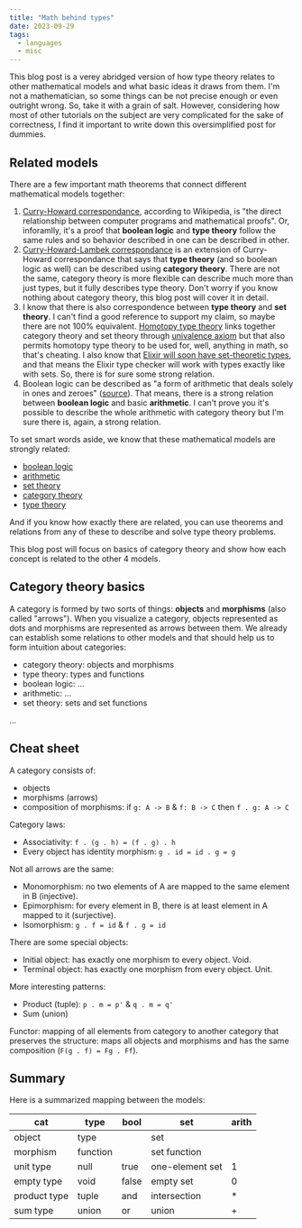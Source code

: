```yaml
---
title: "Math behind types"
date: 2023-09-29
tags:
  - languages
  - misc
---
```


This blog post is a verey abridged version of how type theory relates to other mathematical models and what basic ideas it draws from them. I'm not a mathematician, so some things can be not precise enough or even outright wrong. So, take it with a grain of salt. However, considering how most of other tutorials on the subject are very complicated for the sake of correctness, I find it important to write down this oversimplified post for dummies.

## Related models

There are a few important math theorems that connect different mathematical models together:

1. [Curry-Howard correspondance](https://en.wikipedia.org/wiki/Curry%E2%80%93Howard_correspondence), according to Wikipedia, is "the direct relationship between computer programs and mathematical proofs". Or, inforamlly, it's a proof that **boolean logic** and **type theory** follow the same rules and so behavior described in one can be described in other.
1. [Curry-Howard-Lambek correspondance](https://wiki.haskell.org/Curry-Howard-Lambek_correspondence) is an extension of Curry-Howard correspondance that says that **type theory** (and so boolean logic as well) can be described using **category theory**. There are not the same, category theory is more flexible can describe much more than just types, but it fully describes type theory. Don't worry if you know nothing about category theory, this blog post will cover it in detail.
1. I know that there is also correspondence between **type theory** and **set theory**. I can't find a good reference to support my claim, so maybe there are not 100% equivalent. [Homotopy type theory](https://en.wikipedia.org/wiki/Homotopy_type_theory) links together category theory and set theory through [univalence axiom](https://en.wikipedia.org/wiki/Univalence_axiom) but that also permits homotopy type theory to be used for, well, anything in math, so that's cheating. I also know that [Elixir will soon have set-theoretic types](https://elixir-lang.org/blog/2022/10/05/my-future-with-elixir-set-theoretic-types/), and that means the Elixir type checker will work with types exactly like with sets. So, there is for sure some strong relation.
1. Boolean logic can be described as "a form of arithmetic that deals solely in ones and zeroes" ([source](https://en.wikibooks.org/wiki/Practical_Electronics/Logic/Boolean_Arithmetic)). That means, there is a strong relation between **boolean logic** and basic **arithmetic**. I can't prove you it's possible to describe the whole arithmetic with category theory but I'm sure there is, again, a strong relation.

To set smart words aside, we know that these mathematical models are strongly related:

* [boolean logic](https://en.wikipedia.org/wiki/Boolean_algebra)
* [arithmetic](https://en.wikipedia.org/wiki/Arithmetic)
* [set theory](https://en.wikipedia.org/wiki/Set_theory)
* [category theory](https://wiki.haskell.org/Category_theory)
* [type theory](https://en.wikipedia.org/wiki/Type_theory)

And if you know how exactly there are related, you can use theorems and relations from any of these to describe and solve type theory problems.

This blog post will focus on basics of category theory and show how each concept is related to the other 4 models.

## Category theory basics

A category is formed by two sorts of things: **objects** and **morphisms** (also called "arrows"). When you visualize a category, objects represented as dots and morphisms are represented as arrows between them. We already can establish some relations to other models and that should help us to form intuition about categories:

* category theory: objects and morphisms
* type theory: types and functions
* boolean logic: ...
* arithmetic: ...
* set theory: sets and set functions

...

## Cheat sheet

A category consists of:

* objects
* morphisms (arrows)
* composition of morphisms: if `g: A -> B` & `f: B -> C` then `f . g: A -> C`

Category laws:

* Associativity: `f . (g . h) = (f . g) . h`
* Every object has identity morphism: `g . id = id . g = g`

Not all arrows are the same:

* Monomorphism: no two elements of A are mapped to the same element in B (injective).
* Epimorphism: for every element in B, there is at least element in A mapped to it (surjective).
* Isomorphism: `g . f = id` & `f . g = id`

There are some special objects:

* Initial object: has exactly one morphism to every object. Void.
* Terminal object: has exactly one morphism from every object. Unit.

More interesting patterns:

* Product (tuple): `p . m = p'` & `q . m = q'`
* Sum (union)

Functor: mapping of all elements from category to another category that preserves the structure: maps all objects and morphisms and has the same composition (`F(g . f) = Fg . Ff`).

## Summary

Here is a summarized mapping between the models:

| cat           | type      | bool  | set             | arith |
| ------------- | --------- | ----- | --------------- | ----- |
| object        | type      |       | set             |   |
| morphism      | function  |       | set function    |   |
| unit type     | null      | true  | one-element set | 1 |
| empty type    | void      | false | empty set       | 0 |
| product type  | tuple     | and   | intersection    | * |
| sum type      | union     | or    | union           | + |
